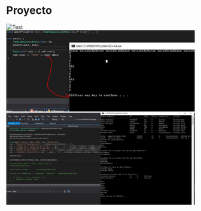 # Proyecto
![Test](https://raw.githubusercontent.com/username/projectname/branch/path/to/img.png)
![alt text](1.jpg)
![alt text](Fase2.jpg)

